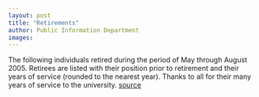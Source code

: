 ```yaml
---
layout: post
title: "Retirements"
author: Public Information Department
images:
---
```


The following individuals retired during the period of May through August 2005. Retirees are listed with their position prior to retirement and their years of service (rounded to the nearest year). Thanks to all for their many years of service to the university.
[source](http://www1.ucsc.edu/currents/05-06/09-19/retirements.asp "Permalink to retirements")
